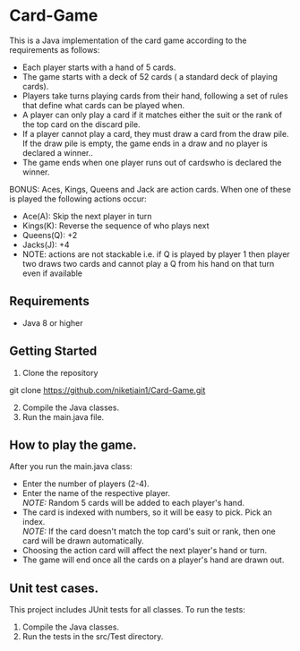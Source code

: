 # Card-Game

This is a Java implementation of the card game according to the requirements as follows:
- Each player starts with a hand of 5 cards.
- The game starts with a deck of 52 cards ( a standard deck of playing cards).
- Players take turns playing cards from their hand, following a set of rules that define what cards can be played when.
- A player can only play a card if it matches either the suit or the rank of the top card on the discard pile.
- If a player cannot play a card, they must draw a card from the draw pile. If the draw pile is empty, the game ends in a draw and no player is declared a winner..
- The game ends when one player runs out of cardswho is declared the winner.

BONUS: Aces, Kings, Queens and Jack are action cards. When one of these is played the following actions occur:

- Ace(A): Skip the next player in turn
- Kings(K): Reverse the sequence of who plays next 
- Queens(Q): +2
- Jacks(J): +4
- NOTE: actions are not stackable i.e. if Q is played by player 1 then player two draws two cards and cannot play a Q from his hand on that turn even if available

## Requirements

- Java 8 or higher

## Getting Started

1. Clone the repository

git clone https://github.com/niketjain1/Card-Game.git

2. Compile the Java classes.
3. Run the main.java file.

## How to play the game.

After you run the main.java class:
- Enter the number of players (2-4).
- Enter the name of the respective player.    
*NOTE:* Random 5 cards will be added to each player's hand.
- The card is indexed with numbers, so it will be easy to pick. Pick an index.    
*NOTE:* If the card doesn't match the top card's suit or rank, then one card will be drawn automatically.
- Choosing the action card will affect the next player's hand or turn.
- The game will end once all the cards on a player's hand are drawn out.

## Unit test cases.

This project includes JUnit tests for all classes. To run the tests:
1. Compile the Java classes.
2. Run the tests in the src/Test directory.
